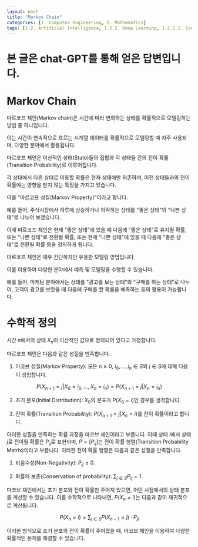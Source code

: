 ```yaml
---
layout: post
title: "Markov Chain"
categories: [1. Computer Engineering, 2. Mathematics]
tags: [1.2. Artificial Intelligence, 1.2.2. Deep Learning, 1.2.2.1. Computer Vision, 2.2.2. Mathematical Statistics]
---
```


# 본 글은 chat-GPT를 통해 얻은 답변입니다.

# Markov Chain

마르코프 체인(Markov chain)은 시간에 따라 변화하는 상태를 확률적으로 모델링하는 방법 중 하나입니다. 

이는 시간이 연속적으로 흐르는 시계열 데이터를 확률적으로 모델링할 때 자주 사용되며, 다양한 분야에서 활용됩니다.

마르코프 체인은 이산적인 상태(State)들의 집합과 각 상태들 간의 전이 확률(Transition Probability)로 이루어집니다. 

각 상태에서 다른 상태로 이동할 확률은 현재 상태에만 의존하며, 이전 상태들과의 전이 확률에는 영향을 받지 않는 특징을 가지고 있습니다. 

이를 "마르코프 성질(Markov Property)"이라고 합니다.

예를 들어, 주식시장에서 하루에 상승하거나 하락하는 상태를 "좋은 상태"와 "나쁜 상태"로 나누어 보겠습니다. 

이때 마르코프 체인은 현재 "좋은 상태"에 있을 때 다음에 "좋은 상태"로 유지될 확률, 또는 "나쁜 상태"로 전환될 확률, 또는 현재 "나쁜 상태"에 있을 때 다음에 "좋은 상태"로 전환될 확률 등을 정의하게 됩니다.

마르코프 체인은 매우 간단하지만 유용한 모델링 방법입니다. 

이를 이용하여 다양한 분야에서 예측 및 모델링을 수행할 수 있습니다. 

예를 들어, 마케팅 분야에서는 상태를 "광고를 보는 상태"와 "구매를 하는 상태"로 나누어, 고객이 광고를 보았을 때 다음에 구매를 할 확률을 예측하는 등의 활용이 가능합니다.

# 수학적 정의

시간 $n$에서의 상태 $X_n$이 이산적인 값으로 정의되어 있다고 가정합니다. 

마르코프 체인은 다음과 같은 성질을 만족합니다.

1. 마코브 성질(Markov Property): 모든 $n \geq 0$, $i_0, \ldots, i_n \in S$와 $j \in S$에 대해 다음이 성립합니다.

$$P(X_{n+1}=j|X_{0}=i_{0},...,X_{n}=i_{n})=P(X_{n+1}=j|X_{n}=i_{n})$$

2. 초기 분포(Initial Distribution): $X_0$의 분포가 $P(X_0 = i)$인 경우를 생각합니다.

3. 전이 확률(Transition Probability): $P(X_{n+1} = j | X_n = i)$를 전이 확률이라고 합니다.

이러한 성질을 만족하는 확률 과정을 마코브 체인이라고 부릅니다. 이때 상태 $i$에서 상태 $j$로 전이될 확률은 $P_{ij}$로 표현되며, $P = [P_{ij}]$는 전이 확률 행렬(Transition Probability Matrix)이라고 부릅니다. 이러한 전이 확률 행렬은 다음과 같은 성질을 만족합니다.

1. 비음수성(Non-Negativity): $P_{ij} \geq 0$.

2. 확률의 보존(Conservation of probability): $\sum_{j \in S} P_{ij} = 1$.

마코브 체인에서는 초기 분포와 전이 확률만 주어져 있으면, 어떤 시점에서의 상태 분포를 계산할 수 있습니다. 이를 수학적으로 나타내면, $P(X_n = i)$는 다음과 같이 재귀적으로 계산됩니다.

$$P(X_{n}=i)=\sum_{j\in{}S}P(X_{n-1}=j)\cdot{}P_{ji}$$

이러한 방식으로 초기 분포와 전이 확률이 주어졌을 때, 마코브 체인을 이용하여 다양한 확률적인 문제를 해결할 수 있습니다.

